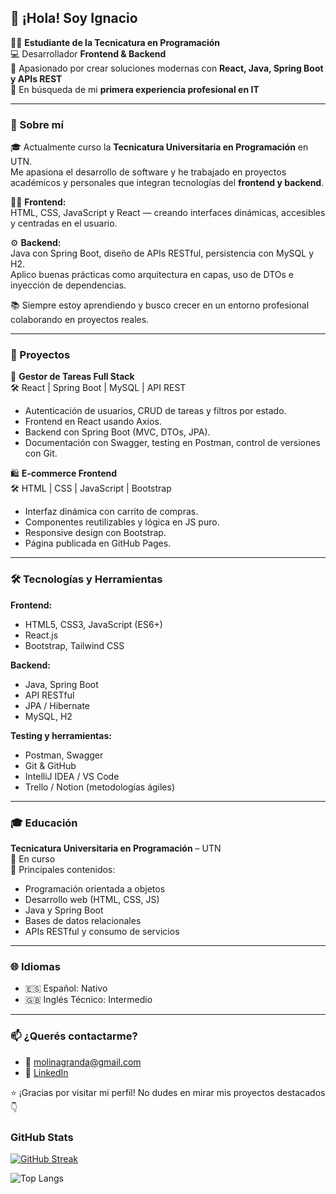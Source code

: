 ## 👋 ¡Hola! Soy Ignacio

🧑‍💻 **Estudiante de la Tecnicatura en Programación**  
💻 Desarrollador **Frontend & Backend**  
🚀 Apasionado por crear soluciones modernas con **React, Java, Spring Boot y APIs REST**  
🎯 En búsqueda de mi **primera experiencia profesional en IT**

---

### 📄 Sobre mí

🎓 Actualmente curso la **Tecnicatura Universitaria en Programación** en UTN.  
Me apasiona el desarrollo de software y he trabajado en proyectos académicos y personales que integran tecnologías del **frontend y backend**.

👨‍💻 **Frontend:**  
HTML, CSS, JavaScript y React — creando interfaces dinámicas, accesibles y centradas en el usuario.

⚙️ **Backend:**  
Java con Spring Boot, diseño de APIs RESTful, persistencia con MySQL y H2.  
Aplico buenas prácticas como arquitectura en capas, uso de DTOs e inyección de dependencias.

📚 Siempre estoy aprendiendo y busco crecer en un entorno profesional colaborando en proyectos reales.

---

### 💼 Proyectos

🔧 **Gestor de Tareas Full Stack**  
🛠 React | Spring Boot | MySQL | API REST  
- Autenticación de usuarios, CRUD de tareas y filtros por estado.  
- Frontend en React usando Axios.  
- Backend con Spring Boot (MVC, DTOs, JPA).  
- Documentación con Swagger, testing en Postman, control de versiones con Git.

🛍️ **E-commerce Frontend**  
🛠 HTML | CSS | JavaScript | Bootstrap  
- Interfaz dinámica con carrito de compras.  
- Componentes reutilizables y lógica en JS puro.  
- Responsive design con Bootstrap.  
- Página publicada en GitHub Pages.

---

### 🛠️ Tecnologías y Herramientas

**Frontend:**  
- HTML5, CSS3, JavaScript (ES6+)  
- React.js  
- Bootstrap, Tailwind CSS  

**Backend:**  
- Java, Spring Boot  
- API RESTful  
- JPA / Hibernate  
- MySQL, H2  

**Testing y herramientas:**  
- Postman, Swagger  
- Git & GitHub  
- IntelliJ IDEA / VS Code  
- Trello / Notion (metodologías ágiles)

---

### 🎓 Educación

**Tecnicatura Universitaria en Programación** – UTN  
📅 En curso  
📌 Principales contenidos:  
- Programación orientada a objetos  
- Desarrollo web (HTML, CSS, JS)  
- Java y Spring Boot  
- Bases de datos relacionales  
- APIs RESTful y consumo de servicios  

---

### 🌐 Idiomas

- 🇪🇸 Español: Nativo  
- 🇬🇧 Inglés Técnico: Intermedio

---

### 📫 ¿Querés contactarme?

- 📧 molinagranda@gmail.com 
- 💼 [LinkedIn](www.linkedin.com/in/ignacio-ezequiel-molina-granda-2a2aa6272)  


⭐ ¡Gracias por visitar mi perfil! No dudes en mirar mis proyectos destacados 👇


### GitHub Stats
[![GitHub Streak](https://github-readme-streak-stats.herokuapp.com?user=Ignacio-Molina-0804&theme=highcontrast)](https://git.io/streak-stats)

![Top Langs](https://github-readme-stats.vercel.app/api/top-langs/?username=Ignacio-Molina-0804&layout=compact)

